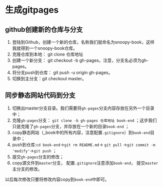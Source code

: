 # 生成gitpages

## github创建新的仓库与分支

1. 登陆到Github，创建一个新的仓库，名称我们就命名为snoopy-book，这样我就得到一个snoopy-book仓库。
2. 克隆仓库到本地： git clone 仓库地址
3. 创建一个新分支： git checkout -b gh-pages，注意，分支名必须为gh-pages。
4. 将分支push到仓库： git push -u origin gh-pages。
5. 切换到主分支：git checkout master。

## 同步静态网站代码到分支

1. 切换出master分支目录。我们需要将`gh-pages`分支内容存放在另外一个目录中；
2. 克隆`gh-pages`分支： `git clone -b gh-pages 仓库地址 book-end` ；这步我们只是克隆了`gh-pages`分支，并存放在一个新的目录`book-end` ；
3. copy静态网站（_book中的所有内容，注意配置`.gitignore`）到`book-end`目录中； 
4. push到仓库:`cd book-end`->`git rm README.md`-> `git pull` ->`git commit -m 'modify'`->`git push` ；
5. 提交`gh-pages`分支的修改；
6. copy源文件到`master`分支， 配置`.gitignore`注意添加`book-end`， 提交`master`主分支的修改。

以后每次修改只要将修改内容copy到`book-end`中即可。
